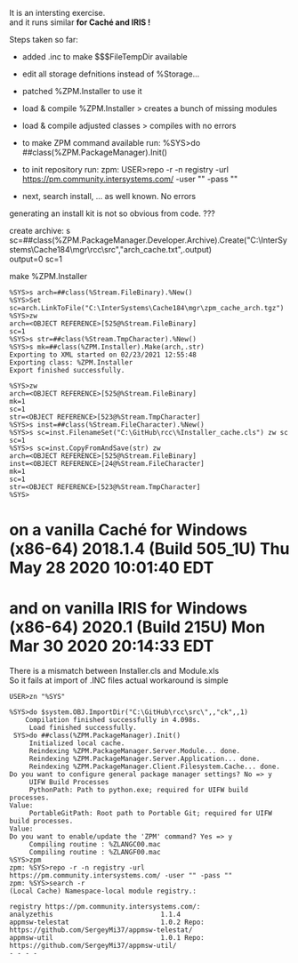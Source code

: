 It is an intersting exercise.  
and it runs similar __for Caché and IRIS !__   

Steps taken so far:  
- added .inc to make $$$FileTempDir available 
- edit all storage defnitions instead of %Storage...
- patched %ZPM.Installer to use it  
- load & compile %ZPM.Installer > creates a bunch of missing modules  
- load & compile adjusted classes > compiles with no errors   
    
- to make ZPM command available run: %SYS>do ##class(%ZPM.PackageManager).Init()  
- to init repository run: zpm: USER>repo -r -n registry -url https://pm.community.intersystems.com/ -user "" -pass ""   
- next, search install, ... as well known. No errors  

generating an install kit is not so obvious from code.  ???   

create archive: s sc=##class(%ZPM.PackageManager.Developer.Archive).Create("C:\InterSystems\Cache184\mgr\rcc\src\","arch_cache.txt",.output)  
output=0   sc=1

make %ZPM.Installer
~~~
%SYS>s arch=##class(%Stream.FileBinary).%New()
%SYS>Set sc=arch.LinkToFile("C:\InterSystems\Cache184\mgr\zpm_cache_arch.tgz")
%SYS>zw
arch=<OBJECT REFERENCE>[525@%Stream.FileBinary]
sc=1
%SYS>s str=##class(%Stream.TmpCharacter).%New()
%SYS>s mk=##class(%ZPM.Installer).Make(arch,.str)
Exporting to XML started on 02/23/2021 12:55:48
Exporting class: %ZPM.Installer
Export finished successfully.
 
%SYS>zw
arch=<OBJECT REFERENCE>[525@%Stream.FileBinary]
mk=1
sc=1
str=<OBJECT REFERENCE>[523@%Stream.TmpCharacter]
%SYS>s inst=##class(%Stream.FileCharacter).%New()
%SYS>s sc=inst.FilenameSet("C:\GitHub\rcc\%Installer_cache.cls") zw sc
sc=1
%SYS>s sc=inst.CopyFromAndSave(str) zw
arch=<OBJECT REFERENCE>[525@%Stream.FileBinary]
inst=<OBJECT REFERENCE>[24@%Stream.FileCharacter]
mk=1
sc=1
str=<OBJECT REFERENCE>[523@%Stream.TmpCharacter]
%SYS>
~~~

# on a vanilla Caché for Windows (x86-64) 2018.1.4 (Build 505_1U) Thu May 28 2020 10:01:40 EDT  
# and on vanilla IRIS for Windows (x86-64) 2020.1 (Build 215U) Mon Mar 30 2020 20:14:33 EDT

There is a mismatch between Installer.cls and Module.xls   
So it fails at import of .INC files actual workaround is simple   
~~~
USER>zn "%SYS"
 
%SYS>do $system.OBJ.ImportDir("C:\GitHub\rcc\src\",,"ck",,1)
    Compilation finished successfully in 4.098s.
     Load finished successfully.
 SYS>do ##class(%ZPM.PackageManager).Init()
     Initialized local cache.
     Reindexing %ZPM.PackageManager.Server.Module... done.
     Reindexing %ZPM.PackageManager.Server.Application... done.
     Reindexing %ZPM.PackageManager.Client.Filesystem.Cache... done.
Do you want to configure general package manager settings? No => y
     UIFW Build Processes
     PythonPath: Path to python.exe; required for UIFW build processes.
Value:
     PortableGitPath: Root path to Portable Git; required for UIFW build processes.
Value:
Do you want to enable/update the 'ZPM' command? Yes => y
     Compiling routine : %ZLANGC00.mac
     Compiling routine : %ZLANGF00.mac
%SYS>zpm
zpm: %SYS>repo -r -n registry -url https://pm.community.intersystems.com/ -user "" -pass ""
zpm: %SYS>search -r
(Local Cache) Namespace-local module registry.:
 
registry https://pm.community.intersystems.com/:
analyzethis                           1.1.4
appmsw-telestat                       1.0.2 Repo: https://github.com/SergeyMi37/appmsw-telestat/
appmsw-util                           1.0.1 Repo: https://github.com/SergeyMi37/appmsw-util/
- - - -
~~~
